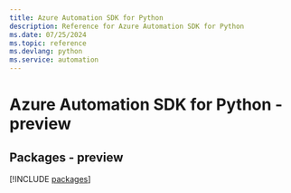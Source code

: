 ```yaml
---
title: Azure Automation SDK for Python
description: Reference for Azure Automation SDK for Python
ms.date: 07/25/2024
ms.topic: reference
ms.devlang: python
ms.service: automation
---
```

# Azure Automation SDK for Python - preview
## Packages - preview
[!INCLUDE [packages](automation-index.md)]